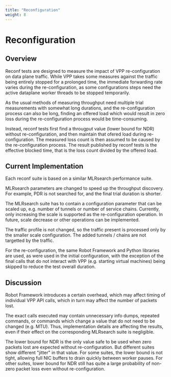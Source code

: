 ```yaml
---
title: "Reconfiguration"
weight: 8
---
```


# Reconfiguration

## Overview

Reconf tests are designed to measure the impact of VPP re-configuration
on data plane traffic.
While VPP takes some measures against the traffic being
entirely stopped for a prolonged time,
the immediate forwarding rate varies during the re-configuration,
as some configurations steps need the active dataplane worker threads
to be stopped temporarily.

As the usual methods of measuring throughput need multiple trial measurements
with somewhat long durations, and the re-configuration process can also be long,
finding an offered load which would result in zero loss
during the re-configuration process would be time-consuming.

Instead, reconf tests first find a througput value (lower bound for NDR)
without re-configuration, and then maintain that ofered load
during re-configuration. The measured loss count is then assumed to be caused
by the re-configuration process. The result published by reconf tests
is the effective blocked time, that is
the loss count divided by the offered load.

## Current Implementation

Each reconf suite is based on a similar MLRsearch performance suite.

MLRsearch parameters are changed to speed up the throughput discovery.
For example, PDR is not searched for, and the final trial duration is shorter.

The MLRsearch suite has to contain a configuration parameter
that can be scaled up, e.g. number of tunnels or number of service chains.
Currently, only increasing the scale is supported
as the re-configuration operation. In future, scale decrease
or other operations can be implemented.

The traffic profile is not changed, so the traffic present is processed
only by the smaller scale configuration. The added tunnels / chains
are not targetted by the traffic.

For the re-configuration, the same Robot Framework and Python libraries
are used, as were used in the initial configuration, with the exception
of the final calls that do not interact with VPP (e.g. starting
virtual machines) being skipped to reduce the test overall duration.

## Discussion

Robot Framework introduces a certain overhead, which may affect timing
of individual VPP API calls, which in turn may affect
the number of packets lost.

The exact calls executed may contain unnecessary info dumps, repeated commands,
or commands which change a value that do not need to be changed (e.g. MTU).
Thus, implementation details are affecting the results, even if their effect
on the corresponding MLRsearch suite is negligible.

The lower bound for NDR is the only value safe to be used when zero packets lost
are expected without re-configuration. But different suites show different
"jitter" in that value. For some suites, the lower bound is not tight,
allowing full NIC buffers to drain quickly between worker pauses.
For other suites, lower bound for NDR still has quite a large probability
of non-zero packet loss even without re-configuration.
